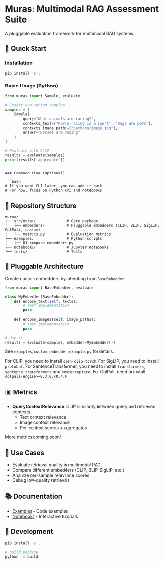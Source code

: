 # Muras: Multimodal RAG Assessment Suite

A pluggable evaluation framework for multimodal RAG systems.

## 🚀 Quick Start

### Installation

```bash
pip install -e .
```

### Basic Usage (Python)

```python
from muras import Sample, evaluate

# Create evaluation samples
samples = [
    Sample(
        query="What animals are racing?",
        contexts_text=["Horse racing is a sport", "Dogs are pets"],
        contexts_image_paths=["path/to/image.jpg"],
        answer="Horses are racing"
    )
]

# Evaluate with CLIP
results = evaluate(samples)
print(results['aggregate'])
```
```

### Command Line (Optional)

```bash
# If you want CLI later, you can add it back
# For now, focus on Python API and notebooks
```

## 📁 Repository Structure

```
muras/
├── src/muras/              # Core package
│   ├── embedders/          # Pluggable embedders (CLIP, BLIP, SigLIP, ColPali, custom)
│   └── metrics.py          # Evaluation metrics
├── examples/               # Python scripts
│   ├── 01_compare_embedders.py
├── notebooks/              # Jupyter notebooks
└── tests/                  # Tests
```

## 🔌 Pluggable Architecture

Create custom embedders by inheriting from `BaseEmbedder`:

```python
from muras import BaseEmbedder, evaluate

class MyEmbedder(BaseEmbedder):
    def encode_text(self, texts):
        # Your implementation
        pass
    
    def encode_images(self, image_paths):
        # Your implementation
        pass

# Use it
results = evaluate(samples, embedder=MyEmbedder())
```

See `examples/custom_embedder_example.py` for details.

For CLIP, you need to install `open-clip-torch`.
For SigLIP, you need to install `protobuf`.
For SentenceTransformer, you need to install `transformers`, `sentence-transformers` and `sentencepiece`.
For ColPali, need to install `colpali-engine>=0.3.0,<0.4.0`

## 📊 Metrics

- **QueryContextRelevance**: CLIP similarity between query and retrieved contexts
  - Text context relevance
  - Image context relevance
  - Per-context scores + aggregates

More metrics coming soon!

## 🎯 Use Cases

- Evaluate retrieval quality in multimodal RAG
- Compare different embedders (CLIP, BLIP, SigLIP, etc.)
- Analyze per-sample relevance scores
- Debug low-quality retrievals

## 📚 Documentation
- [Examples](examples/README.md) - Code examples
- [Notebooks](notebooks/) - Interactive tutorials

## 🔨 Development

```bash
pip install -e .

# build package
python -m build
```